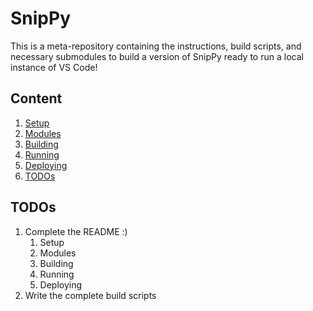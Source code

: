 # SnipPy

This is a meta-repository containing the instructions, build scripts, and necessary submodules to build a version of SnipPy ready to run a local instance of VS Code!

## Content
1. [Setup](#setup)
2. [Modules](#modules)
3. [Building](#building)
4. [Running](#running)
5. [Deploying](#deploying)
6. [TODOs](#todos)

## TODOs
1. Complete the README :)
   1. Setup
   2. Modules
   3. Building
   4. Running
   5. Deploying
2. Write the complete build scripts
